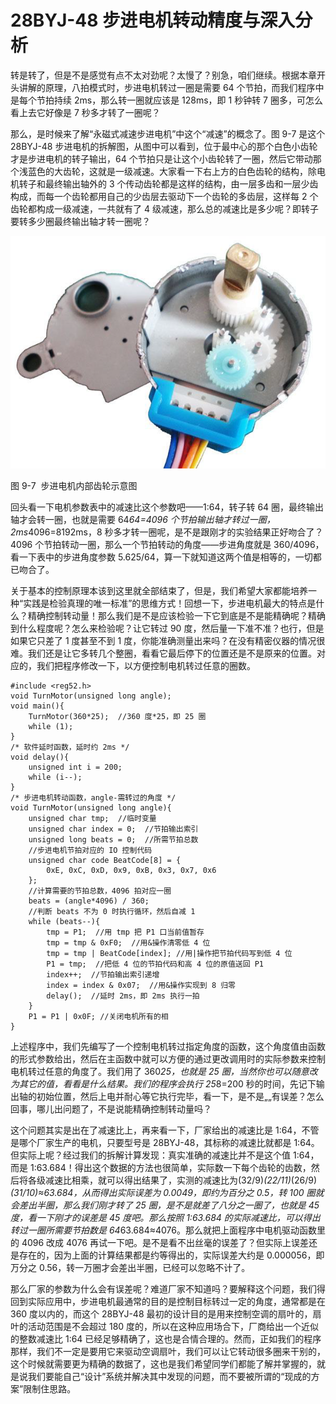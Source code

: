 # 28BYJ-48 步进电机转动精度与深入分析

转是转了，但是不是感觉有点不太对劲呢？太慢了？别急，咱们继续。根据本章开头讲解的原理，八拍模式时，步进电机转过一圈是需要 64 个节拍，而我们程序中是每个节拍持续 2ms，那么转一圈就应该是 128ms，即 1 秒钟转 7 圈多，可怎么看上去它好像是 7 秒多才转了一圈呢？

那么，是时候来了解“永磁式减速步进电机”中这个“减速”的概念了。图 9-7 是这个 28BYJ-48 步进电机的拆解图，从图中可以看到，位于最中心的那个白色小齿轮才是步进电机的转子输出，64 个节拍只是让这个小齿轮转了一圈，然后它带动那个浅蓝色的大齿轮，这就是一级减速。大家看一下右上方的白色齿轮的结构，除电机转子和最终输出轴外的 3 个传动齿轮都是这样的结构，由一层多齿和一层少齿构成，而每一个齿轮都用自己的少齿层去驱动下一个齿轮的多齿层，这样每 2 个齿轮都构成一级减速，一共就有了 4 级减速，那么总的减速比是多少呢？即转子要转多少圈最终输出轴才转一圈呢？

![图 9-7  步进电机内部齿轮示意图](img/8c4abac440edcd45abb332ea51eefe79.jpg)

图 9-7  步进电机内部齿轮示意图

回头看一下电机参数表中的减速比这个参数吧——1:64，转子转 64 圈，最终输出轴才会转一圈，也就是需要 64*64=4096 个节拍输出轴才转过一圈，2ms*4096=8192ms，8 秒多才转一圈呢，是不是跟刚才的实验结果正好吻合了？4096 个节拍转动一圈，那么一个节拍转动的角度——步进角度就是 360/4096，看一下表中的步进角度参数 5.625/64，算一下就知道这两个值是相等的，一切都已吻合了。

关于基本的控制原理本该到这里就全部结束了，但是，我们希望大家都能培养一种“实践是检验真理的唯一标准”的思维方式！回想一下，步进电机最大的特点是什么？精确控制转动量！那么我们是不是应该检验一下它到底是不是能精确呢？精确到什么程度呢？怎么来检验呢？让它转过 90 度，然后量一下准不准？也行，但是如果它只差了 1 度甚至不到 1 度，你能准确测量出来吗？在没有精密仪器的情况很难。我们还是让它多转几个整圈，看看它最后停下的位置还是不是原来的位置。对应的，我们把程序修改一下，以方便控制电机转过任意的圈数。

```
#include <reg52.h>
void TurnMotor(unsigned long angle);
void main(){
    TurnMotor(360*25);  //360 度*25，即 25 圈
    while (1);
}
/* 软件延时函数，延时约 2ms */
void delay(){
    unsigned int i = 200;
    while (i--);
}
/* 步进电机转动函数，angle-需转过的角度 */
void TurnMotor(unsigned long angle){
    unsigned char tmp;  //临时变量
    unsigned char index = 0;  //节拍输出索引
    unsigned long beats = 0;  //所需节拍总数
    //步进电机节拍对应的 IO 控制代码
    unsigned char code BeatCode[8] = {
        0xE, 0xC, 0xD, 0x9, 0xB, 0x3, 0x7, 0x6
    };
    //计算需要的节拍总数，4096 拍对应一圈
    beats = (angle*4096) / 360;
    //判断 beats 不为 0 时执行循环，然后自减 1
    while (beats--){
        tmp = P1;  //用 tmp 把 P1 口当前值暂存
        tmp = tmp & 0xF0;  //用&操作清零低 4 位
        tmp = tmp | BeatCode[index]; //用|操作把节拍代码写到低 4 位
        P1 = tmp;  //把低 4 位的节拍代码和高 4 位的原值送回 P1
        index++;  //节拍输出索引递增
        index = index & 0x07;  //用&操作实现到 8 归零
        delay();  //延时 2ms，即 2ms 执行一拍
    }
    P1 = P1 | 0x0F; //关闭电机所有的相
}
```

上述程序中，我们先编写了一个控制电机转过指定角度的函数，这个角度值由函数的形式参数给出，然后在主函数中就可以方便的通过更改调用时的实际参数来控制电机转过任意的角度了。我们用了 360*25，也就是 25 圈，当然你也可以随意改为其它的值，看看是什么结果。我们的程序会执行 25*8=200 秒的时间，先记下输出轴的初始位置，然后上电并耐心等它执行完毕，看一下，是不是„„有误差？怎么回事，哪儿出问题了，不是说能精确控制转动量吗？

这个问题其实是出在了减速比上，再来看一下，厂家给出的减速比是 1:64，不管是哪个厂家生产的电机，只要型号是 28BYJ-48，其标称的减速比就都是 1:64。但实际上呢？经过我们的拆解计算发现：真实准确的减速比并不是这个值 1:64，而是 1:63.684！得出这个数据的方法也很简单，实际数一下每个齿轮的齿数，然后将各级减速比相乘，就可以得出结果了，实测的减速比为(32/9)*(22/11)*(26/9)*(31/10)≈63.684，从而得出实际误差为 0.0049，即约为百分之 0.5，转 100 圈就会差出半圈，那么我们刚才转了 25 圈，是不是就差了八分之一圈了，也就是 45 度，看一下刚才的误差是 45 度吧。那么按照 1:63.684 的实际减速比，可以得出转过一圈所需要节拍数是 64*63.684≈4076。那么就把上面程序中电机驱动函数里的 4096 改成 4076 再试一下吧。是不是看不出丝毫的误差了？但实际上误差还是存在的，因为上面的计算结果都是约等得出的，实际误差大约是 0.000056，即万分之 0.56，转一万圈才会差出半圈，已经可以忽略不计了。

那么厂家的参数为什么会有误差呢？难道厂家不知道吗？要解释这个问题，我们得回到实际应用中，步进电机最通常的目的是控制目标转过一定的角度，通常都是在 360 度以内的，而这个 28BYJ-48 最初的设计目的是用来控制空调的扇叶的，扇叶的活动范围是不会超过 180 度的，所以在这种应用场合下，厂商给出一个近似的整数减速比 1:64 已经足够精确了，这也是合情合理的。然而，正如我们的程序那样，我们不一定是要用它来驱动空调扇叶，我们可以让它转动很多圈来干别的，这个时候就需要更为精确的数据了，这也是我们希望同学们都能了解并掌握的，就是说我们要能自己“设计”系统并解决其中发现的问题，而不要被所谓的“现成的方案”限制住思路。